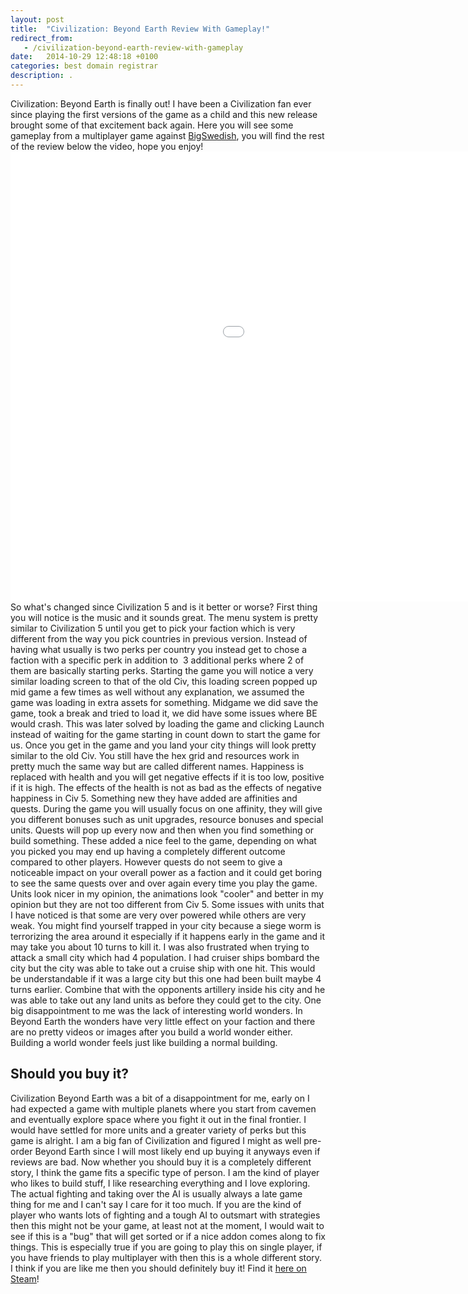```yaml
---
layout: post
title:  "Civilization: Beyond Earth Review With Gameplay!"
redirect_from:
   - /civilization-beyond-earth-review-with-gameplay
date:   2014-10-29 12:48:18 +0100
categories: best domain registrar
description: .
---
```


Civilization: Beyond Earth is finally out! I have been a Civilization fan ever since playing the first versions of the game as a child and this new release brought some of that excitement back again. Here you will see some gameplay from a multiplayer game against [BigSwedish](https://www.youtube.com/user/hugeswedish "BigSwdish on Youtube"), you will find the rest of the review below the video, hope you enjoy! <iframe allowfullscreen="allowfullscreen" frameborder="0" height="720" src="//www.youtube.com/embed/IFQuS7NrbP8" width="1280"></iframe> So what's changed since Civilization 5 and is it better or worse? First thing you will notice is the music and it sounds great. The menu system is pretty similar to Civilization 5 until you get to pick your faction which is very different from the way you pick countries in previous version. Instead of having what usually is two perks per country you instead get to chose a faction with a specific perk in addition to  3 additional perks where 2 of them are basically starting perks. Starting the game you will notice a very similar loading screen to that of the old Civ, this loading screen popped up mid game a few times as well without any explanation, we assumed the game was loading in extra assets for something. Midgame we did save the game, took a break and tried to load it, we did have some issues where BE would crash. This was later solved by loading the game and clicking Launch instead of waiting for the game starting in count down to start the game for us. Once you get in the game and you land your city things will look pretty similar to the old Civ. You still have the hex grid and resources work in pretty much the same way but are called different names. Happiness is replaced with health and you will get negative effects if it is too low, positive if it is high. The effects of the health is not as bad as the effects of negative happiness in Civ 5. Something new they have added are affinities and quests. During the game you will usually focus on one affinity, they will give you different bonuses such as unit upgrades, resource bonuses and special units. Quests will pop up every now and then when you find something or build something. These added a nice feel to the game, depending on what you picked you may end up having a completely different outcome compared to other players. However quests do not seem to give a noticeable impact on your overall power as a faction and it could get boring to see the same quests over and over again every time you play the game. Units look nicer in my opinion, the animations look "cooler" and better in my opinion but they are not too different from Civ 5. Some issues with units that I have noticed is that some are very over powered while others are very weak. You might find yourself trapped in your city because a siege worm is terrorizing the area around it especially if it happens early in the game and it may take you about 10 turns to kill it. I was also frustrated when trying to attack a small city which had 4 population. I had cruiser ships bombard the city but the city was able to take out a cruise ship with one hit. This would be understandable if it was a large city but this one had been built maybe 4 turns earlier. Combine that with the opponents artillery inside his city and he was able to take out any land units as before they could get to the city. One big disappointment to me was the lack of interesting world wonders. In Beyond Earth the wonders have very little effect on your faction and there are no pretty videos or images after you build a world wonder either. Building a world wonder feels just like building a normal building.

Should you buy it?
------------------

 Civilization Beyond Earth was a bit of a disappointment for me, early on I had expected a game with multiple planets where you start from cavemen and eventually explore space where you fight it out in the final frontier. I would have settled for more units and a greater variety of perks but this game is alright. I am a big fan of Civilization and figured I might as well pre-order Beyond Earth since I will most likely end up buying it anyways even if reviews are bad. Now whether you should buy it is a completely different story, I think the game fits a specific type of person. I am the kind of player who likes to build stuff, I like researching everything and I love exploring. The actual fighting and taking over the AI is usually always a late game thing for me and I can't say I care for it too much. If you are the kind of player who wants lots of fighting and a tough AI to outsmart with strategies then this might not be your game, at least not at the moment, I would wait to see if this is a "bug" that will get sorted or if a nice addon comes along to fix things. This is especially true if you are going to play this on single player, if you have friends to play multiplayer with then this is a whole different story. I think if you are like me then you should definitely buy it! Find it [here on Steam](http://store.steampowered.com/app/65980/ "Civilization Beyond Earth on Steam")!